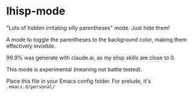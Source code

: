 # lhisp-mode

"Lots of hidden irritating silly parentheses" mode. Just hide them!

A mode to toggle the parentheses to the background color, making them effectively invisible.

99.9% was generate with claude.ai, as my elisp skills are close to 0.

This mode is experimental (meaning not battle tested).

Place this file in your Emacs config folder. For prelude, it's `.emacs.d/personal/`
